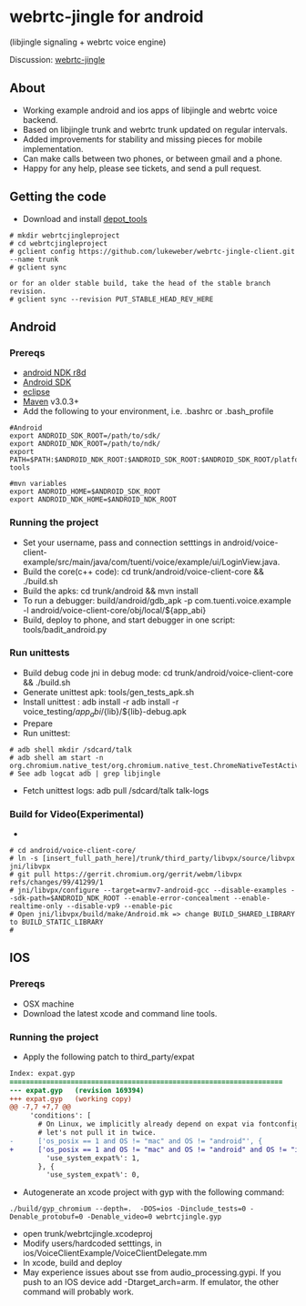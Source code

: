 webrtc-jingle for android
=============
(libjingle signaling + webrtc voice engine) 

Discussion: [webrtc-jingle](https://groups.google.com/forum/?fromgroups#!forum/webrtc-jingle)

## About

* Working example android and ios apps of libjingle and webrtc voice backend.
* Based on libjingle trunk and webrtc trunk updated on regular intervals.
* Added improvements for stability and missing pieces for mobile implementation.
* Can make calls between two phones, or between gmail and a phone.
* Happy for any help, please see tickets, and send a pull request.

## Getting the code

* Download and install [depot_tools](http://dev.chromium.org/developers/how-tos/install-depot-tools)

```
# mkdir webrtcjingleproject
# cd webrtcjingleproject
# gclient config https://github.com/lukeweber/webrtc-jingle-client.git --name trunk
# gclient sync

or for an older stable build, take the head of the stable branch revision.
# gclient sync --revision PUT_STABLE_HEAD_REV_HERE
```

## Android

### Prereqs
* [android NDK r8d](http://developer.android.com/sdk/ndk/index.html)
* [Android SDK](http://developer.android.com/sdk/index.html)
* [eclipse](http://www.eclipse.org/downloads/)
* [Maven](http://maven.apache.org/download.html) v3.0.3+
* Add the following to your environment, i.e. .bashrc or .bash_profile

```
#Android
export ANDROID_SDK_ROOT=/path/to/sdk/
export ANDROID_NDK_ROOT=/path/to/ndk/
export PATH=$PATH:$ANDROID_NDK_ROOT:$ANDROID_SDK_ROOT:$ANDROID_SDK_ROOT/platform-tools

#mvn variables
export ANDROID_HOME=$ANDROID_SDK_ROOT
export ANDROID_NDK_HOME=$ANDROID_NDK_ROOT
```

### Running the project

* Set your username, pass and connection setttings in android/voice-client-example/src/main/java/com/tuenti/voice/example/ui/LoginView.java.
* Build the core(c++ code): cd trunk/android/voice-client-core && ./build.sh
* Build the apks: cd trunk/android && mvn install
* To run a debugger: build/android/gdb_apk -p com.tuenti.voice.example -l android/voice-client-core/obj/local/${app_abi}
* Build, deploy to phone, and start debugger in one script: tools/badit_android.py

### Run unittests
* Build debug code jni in debug mode: cd trunk/android/voice-client-core && ./build.sh
* Generate unittest apk: tools/gen_tests_apk.sh
* Install unittest : adb install -r adb install -r voice_testing/${app_abi}/${lib}/${lib}-debug.apk
* Prepare
* Run unittest:

```
# adb shell mkdir /sdcard/talk
# adb shell am start -n org.chromium.native_test/org.chromium.native_test.ChromeNativeTestActivity
# See adb logcat adb | grep libjingle
```
* Fetch unittest logs:  adb pull /sdcard/talk  talk-logs

### Build for Video(Experimental)
*

```
# cd android/voice-client-core/
# ln -s [insert_full_path_here]/trunk/third_party/libvpx/source/libvpx jni/libvpx
# git pull https://gerrit.chromium.org/gerrit/webm/libvpx refs/changes/99/41299/1
# jni/libvpx/configure --target=armv7-android-gcc --disable-examples --sdk-path=$ANDROID_NDK_ROOT --enable-error-concealment --enable-realtime-only --disable-vp9 --enable-pic
# Open jni/libvpx/build/make/Android.mk => change BUILD_SHARED_LIBRARY to BUILD_STATIC_LIBRARY
# 
```

## IOS
### Prereqs
* OSX machine
* Download the latest xcode and command line tools.

### Running the project
* Apply the following patch to third_party/expat

```diff
Index: expat.gyp
===================================================================
--- expat.gyp   (revision 169394)
+++ expat.gyp   (working copy)
@@ -7,7 +7,7 @@
     'conditions': [
       # On Linux, we implicitly already depend on expat via fontconfig;
       # let's not pull it in twice.
-      ['os_posix == 1 and OS != "mac" and OS != "android"', {
+      ['os_posix == 1 and OS != "mac" and OS != "android" and OS != "ios"', {
         'use_system_expat%': 1,
       }, {
         'use_system_expat%': 0,
```
* Autogenerate an xcode project with gyp with the following command:

```
./build/gyp_chromium --depth=.  -DOS=ios -Dinclude_tests=0 -Denable_protobuf=0 -Denable_video=0 webrtcjingle.gyp
```
* open trunk/webrtcjingle.xcodeproj
* Modify users/hardcoded setttings, in ios/VoiceClientExample/VoiceClientDelegate.mm
* In xcode, build and deploy
* May experience issues about sse from audio_processing.gypi. If you push to an IOS device add -Dtarget_arch=arm. If emulator, the other command will probably work. 
